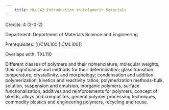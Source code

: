 ```yaml
---
    title: MLL242 Introduction to Polymeric Materials
---
```

Credits: 4 (3-0-2)

Department: Department of Materials Science and Engineering

Prerequisites: [[/CML100 | CML100]]

Overlaps with: TXL110

Different classes of polymers and their nomenclature, molecular weights, their significance and methods for their determination; glass transition temperature, crystallinity, and morphology; condensation and addition polymerization, kinetics and reactivity ratios; polymerization methods-bulk, solution, suspension and emulsion, inorganic polymers, surface functionalization, additives and reinforcements for polymers, concept of blends, alloys and composites, general polymer processing techniques, commodity plastics and engineering polymers, recycling and reuse.